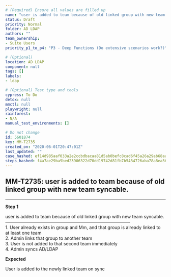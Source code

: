 ```yaml
---
# (Required) Ensure all values are filled up
name: "user is added to team because of old linked group with new team syncable."
status: Draft
priority: Normal
folder: AD LDAP
authors: ""
team_ownership: 
- Suite Users
priority_p1_to_p4: "P3 - Deep Functions (Do extensive scenarios work?)"

# (Optional)
location: AD LDAP
component: null
tags: []
labels: 
- ldap

# (Optional) Test type and tools
cypress: To Do
detox: null
mmctl: null
playwright: null
rainforest: 
- N/A
manual_test_environments: []

# Do not change
id: 5601874
key: MM-T2735
created_on: "2020-06-01T20:47:01Z"
last_updated: ""
case_hashed: ef14d985aaf033a2e2ccbdbacaa81d5ab0befc8cad6f45a26a29ab68aa57a9381b1c8dff569a4f161076ba3779157632
steps_hashed: f4a7ae29ba9bed23906322d70dd19742d81fb7b5434726aba78a8ea3674305f9a317eea065e39c59173dd9463965bfc9
---
```


<!-- (Auto-generated) Based on frontmatter's "key" and "name" -->

## MM-T2735: user is added to team because of old linked group with new team syncable.

---

**Step 1**

user is added to team because of old linked group with new team syncable.\
————————————————————————————\
1\. User already exists in group and Mm, and that group is already linked to at least one team\
2\. Admin links that group to another team\
3\. User is not added to that second team immediately\
4\. Admin syncs AD/LDAP

**Expected**

User is added to the newly linked team on sync

